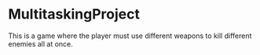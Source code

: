 # MultitaskingProject
 This is a game where the player must use different weapons to kill different enemies all at once.
